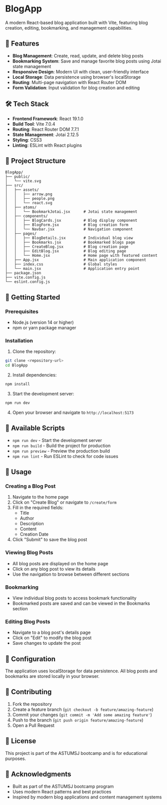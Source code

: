 # BlogApp

A modern React-based blog application built with Vite, featuring blog creation, editing, bookmarking, and management capabilities.

## 🚀 Features

- **Blog Management**: Create, read, update, and delete blog posts
- **Bookmarking System**: Save and manage favorite blog posts using Jotai state management
- **Responsive Design**: Modern UI with clean, user-friendly interface
- **Local Storage**: Data persistence using browser's localStorage
- **Routing**: Multi-page navigation with React Router DOM
- **Form Validation**: Input validation for blog creation and editing

## 🛠️ Tech Stack

- **Frontend Framework**: React 19.1.0
- **Build Tool**: Vite 7.0.4
- **Routing**: React Router DOM 7.7.1
- **State Management**: Jotai 2.12.5
- **Styling**: CSS3
- **Linting**: ESLint with React plugins

## 📁 Project Structure

```
BlogApp/
├── public/
│   └── vite.svg
├── src/
│   ├── assets/
│   │   ├── arrow.png
│   │   ├── people.png
│   │   └── react.svg
│   ├── atoms/
│   │   └── BookmarkJotai.jsx      # Jotai state management
│   ├── components/
│   │   ├── BlogCards.jsx          # Blog display component
│   │   ├── BlogForm.jsx           # Blog creation form
│   │   └── Navbar.jsx             # Navigation component
│   ├── pages/
│   │   ├── BlogDetails.jsx        # Individual blog view
│   │   ├── Bookmarks.jsx          # Bookmarked blogs page
│   │   ├── CreateBlog.jsx         # Blog creation page
│   │   ├── EditBlog.jsx           # Blog editing page
│   │   └── Home.jsx               # Home page with featured content
│   ├── App.jsx                    # Main application component
│   ├── index.css                  # Global styles
│   └── main.jsx                   # Application entry point
├── package.json
├── vite.config.js
└── eslint.config.js
```

## 🚀 Getting Started

### Prerequisites

- Node.js (version 14 or higher)
- npm or yarn package manager

### Installation

1. Clone the repository:
```bash
git clone <repository-url>
cd BlogApp
```

2. Install dependencies:
```bash
npm install
```

3. Start the development server:
```bash
npm run dev
```

4. Open your browser and navigate to `http://localhost:5173`

## 📝 Available Scripts

- `npm run dev` - Start the development server
- `npm run build` - Build the project for production
- `npm run preview` - Preview the production build
- `npm run lint` - Run ESLint to check for code issues

## 🎯 Usage

### Creating a Blog Post
1. Navigate to the home page
2. Click on "Create Blog" or navigate to `/create/form`
3. Fill in the required fields:
   - Title
   - Author
   - Description
   - Content
   - Creation Date
4. Click "Submit" to save the blog post

### Viewing Blog Posts
- All blog posts are displayed on the home page
- Click on any blog post to view its details
- Use the navigation to browse between different sections

### Bookmarking
- View individual blog posts to access bookmark functionality
- Bookmarked posts are saved and can be viewed in the Bookmarks section

### Editing Blog Posts
- Navigate to a blog post's details page
- Click on "Edit" to modify the blog post
- Save changes to update the post

## 🔧 Configuration

The application uses localStorage for data persistence. All blog posts and bookmarks are stored locally in your browser.

## 🤝 Contributing

1. Fork the repository
2. Create a feature branch (`git checkout -b feature/amazing-feature`)
3. Commit your changes (`git commit -m 'Add some amazing feature'`)
4. Push to the branch (`git push origin feature/amazing-feature`)
5. Open a Pull Request

## 📄 License

This project is part of the ASTUMSJ bootcamp and is for educational purposes.

## 🙏 Acknowledgments

- Built as part of the ASTUMSJ bootcamp program
- Uses modern React patterns and best practices
- Inspired by modern blog applications and content management systems
